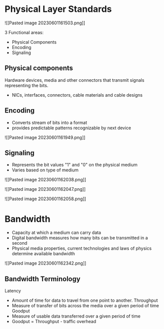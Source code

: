 # Physical Layer Standards

![[Pasted image 20230601161503.png]]

3 Functional areas:
- Physical Components
- Encoding
- Signaling

## Physical components

Hardware devices, media and other connectors that transmit signals representing the bits.

- NICs, interfaces, connectors, cable materials and cable designs

## Encoding

- Converts stream of bits into a format
- provides predictable patterns recognizable by next device

![[Pasted image 20230601161949.png]]

## Signaling

- Represents the bit values "1" and "0" on the physical medium
- Varies based on type of medium

![[Pasted image 20230601162038.png]]

![[Pasted image 20230601162047.png]]

![[Pasted image 20230601162058.png]]

# Bandwidth

- Capacity at which a medium can carry data
- Digital bandwidth measures how many bits can be transmitted in a second
- Physical media properties, current technologies and laws of physics determine available bandwidth

![[Pasted image 20230601162342.png]]

## Bandwidth Terminology

Latency
- Amount of time for data to travel from one point to another.
Throughput
- Measure of transfer of bits across the media over a given period of time
Goodput
- Measure of usable data transferred over a given period of time
- Goodput = Throughput - traffic overhead